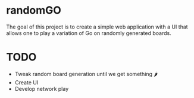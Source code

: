 # randomGO

The goal of this project is to create a simple web application with a UI that allows one to play a variation of Go on randomly generated boards.


# TODO

 - Tweak random board generation until we get something 🌶️
 - Create UI
 - Develop network play

